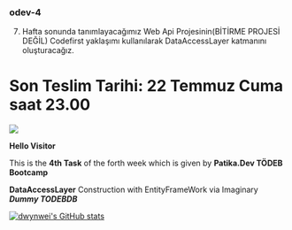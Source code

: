 ### odev-4
7. Hafta sonunda tanımlayacağımız Web Api Projesinin(BİTİRME PROJESİ DEĞİL) Codefirst yaklaşımı kullanılarak DataAccessLayer katmanını oluşturacağız. 
# Son Teslim Tarihi: 22 Temmuz Cuma saat 23.00

<img src="https://i.imgur.com/uyKgrYk.gif"/>

**Hello Visitor**

This is the **4th Task** of the forth week which is given by **Patika.Dev TÖDEB Bootcamp**

**DataAccessLayer** Construction with EntityFrameWork via Imaginary ***Dummy TODEBDB***

[![dwynwei's GitHub stats](https://github-readme-stats.vercel.app/api?username=dwynwei)](https://github.com/dwynwei/github-readme-stats)


